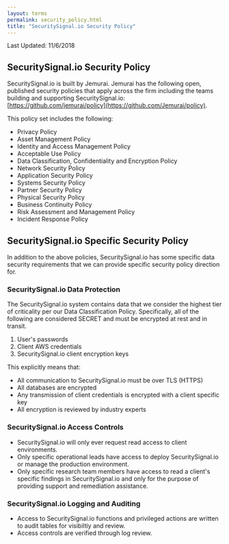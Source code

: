 ```yaml
---
layout: terms
permalink: security_policy.html
title: "SecuritySignal.io Security Policy"
---
```


Last Updated:  11/6/2018

## SecuritySignal.io Security Policy 

SecuritySignal.io is built by Jemurai.  Jemurai has the following open, published security policies that apply across the firm including the teams building and supporting SecuritySignal.io:  [https://github.com/jemurai/policy](https://github.com/Jemurai/policy).  

This policy set includes the following: 

* Privacy Policy
* Asset Management Policy
* Identity and Access Management Policy
* Acceptable Use Policy
* Data Classification, Confidentiality and Encryption Policy
* Network Security Policy
* Application Security Policy
* Systems Security Policy
* Partner Security Policy
* Physical Security Policy
* Business Continuity Policy
* Risk Assessment and Management Policy
* Incident Response Policy

## SecuritySignal.io Specific Security Policy

In addition to the above policies, SecuritySignal.io has some specific data security requirements that we can provide specific security policy direction for.

### SecuritySignal.io Data Protection

The SecuritySignal.io system contains data that we consider the highest tier of criticality per our Data Classification Policy.  Specifically, all of the following are considered SECRET and must be encrypted at rest and in transit.
1. User's passwords
1. Client AWS credentials
1. SecuritySignal.io client encryption keys

This explicitly means that: 
* All communication to SecuritySignal.io must be over TLS (HTTPS)
* All databases are encrypted
* Any transmission of client credentials is encrypted with a client specific key
* All encryption is reviewed by industry experts

### SecuritySignal.io Access Controls
* SecuritySignal.io will only ever request read access to client environments.
* Only specific operational leads have access to deploy SecuritySignal.io or manage the production environment.
* Only specific research team members have access to read a client's specific findings in SecuritySignal.io and only for the purpose of providing support and remediation assistance.

### SecuritySignal.io Logging and Auditing
* Access to SecuritySignal.io functions and privileged actions are written to audit tables for visibiltiy and review.
* Access controls are verified through log review.
